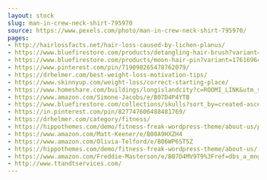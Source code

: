 ```yaml
---
layout: stock
slug: man-in-crew-neck-shirt-795970
source: https://www.pexels.com/photo/man-in-crew-neck-shirt-795970/
pages:
- http://hairlossfacts.net/hair-loss-caused-by-lichen-planus/
- https://www.bluefirestore.com/products/detangling-hair-brush?variant=589315244052
- https://www.bluefirestore.com/products/moon-hair-pin?variant=1761696481300
- https://www.pinterest.com/pin/719098265478762079/
- https://drhelmer.com/best-weight-loss-motivation-tips/
- https://www.skinnyup.com/weight-loss/correct-starting-place/
- https://www.homeshare.com/buildings/longislandcity?c=ROOMI_LINK&utm_source=ROOMI&utm_medium=LINK
- https://www.amazon.com/Simone-Jacobs/e/B07D4P4YTB
- https://www.bluefirestore.com/collections/skulls?sort_by=created-ascending
- https://in.pinterest.com/pin/827747606488481769/
- https://drhelmer.com/category/fitness/
- https://hippothemes.com/demo/fitness-freak-wordpress-theme/about-us/pexels-photo-795970/
- https://www.amazon.com/Matt-Keener/e/B00A9HXZH4
- https://www.amazon.com/Olivia-Telford/e/B06WP6ST5Z
- https://hippothemes.com/demo/fitness-freak-wordpress-theme/about-us/
- https://www.amazon.com/Freddie-Masterson/e/B07D4MV9T9%3Fref=dbs_a_mng_rwt_scns_share
- http://www.ttandtservices.com/
---
```

